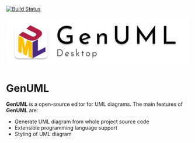 [![Build Status](https://travis-ci.org/VladBytsyuk/genuml.svg)](https://travis-ci.org/VladBytsyuk/genuml)

![GenUml](https://github.com/VladBytsyuk/genuml/blob/develop/img/logo.png)

# GenUML

**GenUML** is a open-source editor for UML diagrams.
The main features of **GenUML** are:

- Generate UML diagram from whole project source code
- Extensible programming language support
- Styling of UML diagram
